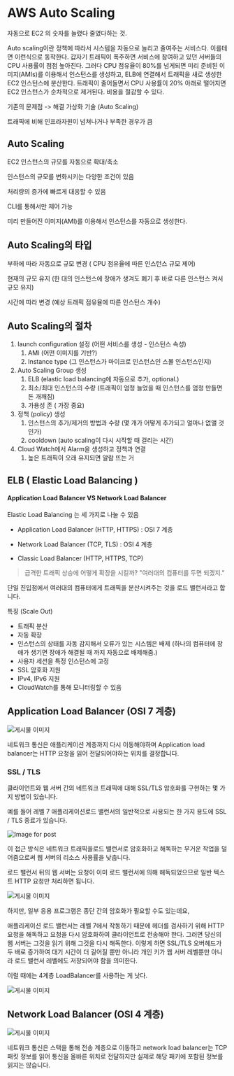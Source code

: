 # AWS Auto Scaling

자동으로 EC2 의 숫자를 늘렸다 줄였다하는 것.

Auto scaling이란 정책에 따라서 시스템을 자동으로 늘리고 줄여주는 서비스다. 이를테면 이런식으로 동작한다. 갑자기 트래픽이 폭주하면 서비스에 참여하고 있던 서버들의 CPU 사용률이 점점 높아진다. 그러다 CPU 점유율이 80%를 넘게되면 미리 준비된 이미지(AMIs)를 이용해서 인스턴스를 생성하고, ELB에 연결해서 트래픽을 새로 생성한 EC2 인스턴스에 분산한다. 트래픽이 줄어들면서 CPU 사용률이 20% 아래로 떨어지면 EC2 인스턴스가 순차적으로 제거된다. 비용을 절감할 수 있다.

기존의 문제점 -> 해결 가상화 기술 (Auto Scaling)

트래픽에 비해 인프라자원이 넘쳐나거나 부족한 경우가 큼



## Auto Scaling

EC2 인스턴스의 규모를 자동으로 확대/축소

인스턴스의 규모를 변화시키는 다양한 조건이 있음

처리량의 증가에 빠르게 대응할 수 있음

CLI를 통해서만 제어 가능

미리 만들어진 이미지(AMI)를 이용해서 인스턴스를 자동으로 생성한다.



## Auto Scaling의 타입

부하에 따라 자동으로 규모 변경 ( CPU 점유율에 따른 인스턴스 규모 제어)

현재의 규모 유지 (한 대의 인스턴스에 장애가 생겨도 폐기 후 바로 다른 인스턴스 켜서 규모 유지)

시간에 따라 변경 (예상 트래픽 점유율에 따른 인스턴스 개수)



## Auto Scaling의 절차

1. launch configuration 설정 (어떤 서비스를 생성 - 인스턴스 속성)
   1. AMI (어떤 이미지를 기반?)
   2. Instance type (그 인스턴스가 마이크로 인스턴스인 스몰 인스턴스인지)
2. Auto Scaling Group 생성
   1. ELB (elastic load balancing에 자동으로 추가, optional.)
   2. 최소/최대 인스턴스의 수량 (트래픽이 엄청 늘었을 때 인스턴스를 엄청 만들면 돈 개깨짐)
   3. 가용성 존 ( 가장 중요)
3. 정책 (policy) 생성
   1. 인스턴스의 추가/제거의 방법과 수량 (몇 개가 어떻게 추가되고 얼마나 없앨 것 인가)
   2. cooldown (auto scaling이 다시 시작할 때 걸리는 시간)
4. Cloud Watch에서 Alarm을 생성하고 정책과 연결
   1. 높은 트래픽이 오래 유지되면 알람 뜨는 거



## ELB ( Elastic Load Balancing )

#### Application Load Balancer VS Network Load Balancer

Elastic Load Balancing 는 세 가지로 나눌 수 있음

- Application Load Balancer (HTTP, HTTPS) : OSI 7 계층

- Network Load Balancer (TCP, TLS) : OSI 4 계층

- Classic Load Balancer (HTTP, HTTPS, TCP)



> 급격한 트래픽 상승에 어떻게 확장을 시킬까?
> "여러대의 컴퓨터를 두면 되겠지."

단일 진입점에서 여러대의 컴퓨터에게 트래픽을 분산시켜주는 것을 로드 밸런서라고 합니다.

특징 (Scale Out)

- 트래픽 분산
- 자동 확장 
- 인스턴스의 상태를 자동 감지해서 오류가 있는 시스템은 배제 (하나의 컴퓨터에 장애가 생기면 장애가 해결될 때 까지 자동으로 배제해줌.)
- 사용자 세션을 특정 인스턴스에 고정
- SSL 암호화 지원
- IPv4, IPv6 지원
- CloudWatch를 통해 모니터링할 수 있음



## Application Load Balancer (OSI 7 계층)

![게시물 이미지](https://miro.medium.com/max/2432/1*Jt0zz4M14_D4Iall1IcXuA.png)

네트워크 통신은 애플리케이션 계층까지 다시 이동해야하며 Application load balancer는 HTTP 요청을 읽어 전달되어야하는 위치를 결정합니다. 



### SSL / TLS

클라이언트와 웹 서버 간의 네트워크 트래픽에 대해 SSL/TLS 암호화를 구현하는 몇 가지 방법이 있습니다.

예를 들어 레벨 7 애플리케이션로드 밸런서의 일반적으로 사용되는 한 가지 용도에 SSL / TLS 종료가 있습니다.

![Image for post](https://miro.medium.com/max/2392/1*wZOAKk5_S1F2gORHhXYKRw.png)

이 접근 방식은 네트워크 트래픽을로드 밸런서로 암호화하고 해독하는 무거운 작업을 덜어줌으로써 웹 서버의 리소스 사용률을 낮춥니다.

로드 밸런서 뒤의 웹 서버는  요청이 이미 로드 밸런서에 의해 해독되었으므로 일반 텍스트 HTTP 요청만 처리하면 됩니다.

![게시물 이미지](https://miro.medium.com/max/2474/1*Ai2jIdEsDmBlPugoHYPXtw.png)

하지만, 일부 응용 프로그램은 종단 간의 암호화가 필요할 수도 있는데요, 

애플리케이션 로드 밸런서는 레벨 7에서 작동하기 때문에 헤더를 검사하기 위해 HTTP 요청을 해독하고 요청을 다시 암호화하여 클라이언트로 전송해야 한다.
그러면 당신의 웹 서버는 그것을 읽기 위해 그것을 다시 해독한다. 이렇게 하면 SSL/TLS 오버헤드가 두 배로 증가하여 대기 시간이 더 길어질 뿐만 아니라 개인 키가 웹 서버 레벨뿐만 아니라 로드 밸런서 레벨에도 저장되어야 함을 의미한다.

이럴 때에는 4계층 LoadBalancer를 사용하는 게 낫다.

![게시물 이미지](https://miro.medium.com/max/2564/1*QN0bUHFUGDmvGbLiUo_iZw.png)







## Network Load Balancer (OSI 4 계층)



![게시물 이미지](https://miro.medium.com/max/2426/1*QHwnbA9mWakm1SS9atzk9g.png)

네트워크 통신은 스택을 통해 전송 계층으로 이동하고 network load balancer는 TCP 패킷 정보를 읽어 통신을 올바른 위치로 전달하지만 실제로 해당 패키에 포함된 정보를 읽지는 않습니다.



